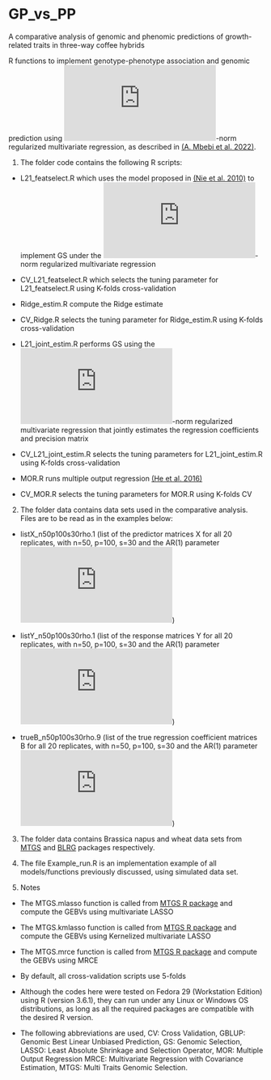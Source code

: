 # GP_vs_PP
A comparative analysis of genomic and phenomic predictions of growth-related traits in three-way coffee hybrids

R functions to implement genotype-phenotype association and genomic prediction using ![equation](https://latex.codecogs.com/gif.latex?%5Ctext%7BL%7D_%7B21%7D)-norm regularized multivariate regression, as described in [(A. Mbebi et al. 2022)]().

1. The folder code contains the following R scripts:

  * L21_featselect.R which uses the model proposed in [(Nie et al. 2010)](http://papers.nips.cc/paper/3988-efficient-and-robust-feature-selection-via-joint-l21-norms-minimization) to implement GS under the ![equation](https://latex.codecogs.com/gif.latex?%5Ctext%7BL%7D_%7B21%7D)-norm regularized multivariate regression 

  * CV_L21_featselect.R which selects the tuning parameter for L21_featselect.R using K-folds cross-validation

  * Ridge_estim.R compute the Ridge estimate

  * CV_Ridge.R selects the tuning parameter for Ridge_estim.R using K-folds cross-validation

  * L21_joint_estim.R performs GS using the ![equation](https://latex.codecogs.com/gif.latex?%5Ctext%7BL%7D_%7B21%7D)-norm regularized multivariate regression that jointly estimates the regression coefficients and precision matrix
 
  * CV_L21_joint_estim.R selects the tuning parameters for L21_joint_estim.R using K-folds cross-validation

  * MOR.R runs multiple output regression [(He et al. 2016)](https://academic.oup.com/bioinformatics/article/32/12/i37/2288681)

  * CV_MOR.R selects the tuning parameters for MOR.R using K-folds CV

2. The folder data contains data sets used in the comparative analysis. Files are to be read as in the examples below:

  * listX_n50p100s30rho.1 (list of the predictor matrices X for all 20 replicates, with n=50, p=100, s=30 and the AR(1) parameter ![equation](https://latex.codecogs.com/gif.latex?%5Crho%3D1))

  * listY_n50p100s30rho.1  (list of the response matrices Y for all 20 replicates, with n=50, p=100, s=30 and the AR(1) parameter ![equation](https://latex.codecogs.com/gif.latex?%5Crho%3D1))

  * trueB_n50p100s30rho.9 (list of the true regression coefficient matrices B for all 20 replicates, with n=50, p=100, s=30 and the AR(1) parameter ![equation](https://latex.codecogs.com/gif.latex?%5Crho%3D1))

3. The folder data contains Brassica napus and wheat data sets from [MTGS](https://CRAN.R-project.org/package=MTGS) and [BLRG](https://CRAN.R-project.org/package=BGLR ) packages respectively.

4. The file Example_run.R is an implementation example of all models/functions previously discussed, using simulated data set. 

5. Notes
  * The MTGS.mlasso function is called from [MTGS R package](https://CRAN.R-project.org/package=MTGS) and compute the GEBVs using multivariate LASSO 

  * The MTGS.kmlasso function is called from [MTGS R package](https://CRAN.R-project.org/package=MTGS) and compute the GEBVs using Kernelized multivariate LASSO

  * The MTGS.mrce function is called from [MTGS R package](https://CRAN.R-project.org/package=MTGS) and compute the GEBVs using MRCE

  * By default, all cross-validation scripts use 5-folds

  * Although the codes here were tested on Fedora 29 (Workstation Edition) using R (version 3.6.1), they can run under any Linux or Windows OS distributions, as long as all the required packages are compatible with the desired R version.

  * The following abbreviations are used, CV: Cross Validation, GBLUP: Genomic Best Linear Unbiased Prediction, GS: Genomic Selection, LASSO: Least Absolute Shrinkage and Selection Operator, MOR: Multiple Output Regression
MRCE: Multivariate Regression with Covariance Estimation, MTGS: Multi Traits Genomic Selection.



